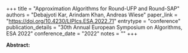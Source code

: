 +++
title = "Approximation Algorithms for Round-UFP and Round-SAP"
authors = "Debajyoti Kar, Arindam Khan, Andreas Wiese"
paper_link = "https://doi.org/10.4230/LIPIcs.ESA.2022.71"
entrytype = "conference"
publication_details = "30th Annual European Symposium on Algorithms,  ESA 2022"
conference_date = "2022"
notes = ""
+++

<b>Abstract:</b>
